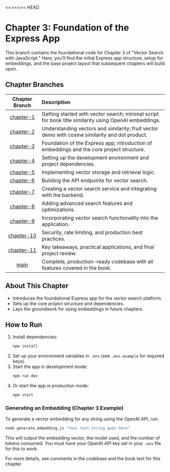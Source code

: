 <<<<<<< HEAD
# Chapter 3: Foundation of the Express App

This branch contains the foundational code for Chapter 3 of "Vector Search with JavaScript." Here, you’ll find the initial Express app structure, setup for embeddings, and the base project layout that subsequent chapters will build upon.

## Chapter Branches

| Chapter Branch | Description                                                                                                   |
|:--------------:|:-------------------------------------------------------------------------------------------------------------|
| [chapter-1](https://github.com/hummusonrails/vector-example-blog-platform/tree/chapter-1) | Getting started with vector search; minimal script for book title similarity using OpenAI embeddings.           |
| [chapter-2](https://github.com/hummusonrails/vector-example-blog-platform/tree/chapter-2) | Understanding vectors and similarity; fruit vector demo with cosine similarity and dot product.                 |
| [chapter-3](https://github.com/hummusonrails/vector-example-blog-platform/tree/chapter-3) | Foundation of the Express app; introduction of embeddings and the core project structure.                      |
| [chapter-4](https://github.com/hummusonrails/vector-example-blog-platform/tree/chapter-4) | Setting up the development environment and project dependencies.                                                |
| [chapter-5](https://github.com/hummusonrails/vector-example-blog-platform/tree/chapter-5) | Implementing vector storage and retrieval logic.                                                                |
| [chapter-6](https://github.com/hummusonrails/vector-example-blog-platform/tree/chapter-6) | Building the API endpoints for vector search.                                                                  |
| [chapter-7](https://github.com/hummusonrails/vector-example-blog-platform/tree/chapter-7) | Creating a vector search service and integrating with the backend.                                             |
| [chapter-8](https://github.com/hummusonrails/vector-example-blog-platform/tree/chapter-8) | Adding advanced search features and optimizations.                                                             |
| [chapter-9](https://github.com/hummusonrails/vector-example-blog-platform/tree/chapter-9) | Incorporating vector search functionality into the application.                                                 |
| [chapter-10](https://github.com/hummusonrails/vector-example-blog-platform/tree/chapter-10) | Security, rate limiting, and production best practices.                                                        |
| [chapter-11](https://github.com/hummusonrails/vector-example-blog-platform/tree/chapter-11) | Key takeaways, practical applications, and final project review.                                               |
| [main](https://github.com/hummusonrails/vector-example-blog-platform/tree/main)           | Complete, production-ready codebase with all features covered in the book.                                     |

## About This Chapter

- Introduces the foundational Express app for the vector search platform.
- Sets up the core project structure and dependencies.
- Lays the groundwork for using embeddings in future chapters.

## How to Run

1. Install dependencies:
   ```sh
   npm install
   ```
2. Set up your environment variables in `.env` (see `.env.example` for required keys).
3. Start the app in development mode:
   ```sh
   npm run dev
   ```
4. Or start the app in production mode:
   ```sh
   npm start
   ```

### Generating an Embedding (Chapter 3 Example)

To generate a vector embedding for any string using the OpenAI API, run:

```sh
node generate_embedding.js "Your text string goes here"
```

This will output the embedding vector, the model used, and the number of tokens consumed. You must have your OpenAI API key set in your `.env` file for this to work.

For more details, see comments in the codebase and the book text for this chapter.